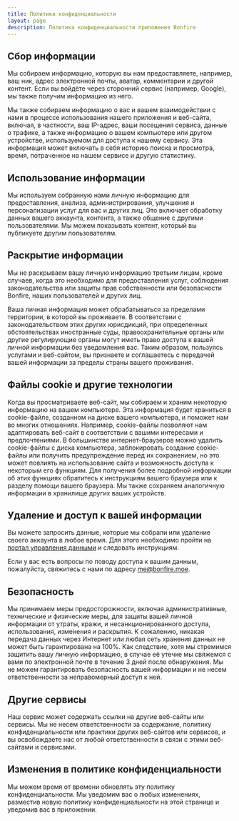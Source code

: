```yaml
---
title: Политика конфиденциальности
layout: page
description: Политика конфиденциальности приложения Bonfire
---
```


## Сбор информации

Мы собираем информацию, которую вы нам предоставляете, например, ваш ник, адрес
электронной почты, аватар, комментарии и другой контент. Если вы войдёте через
сторонний сервис (например, Google), мы также получим информацию из него.

Мы также собираем информацию о вас и вашем взаимодействии с нами в процессе
использования нашего приложения и веб-сайта, включая, в частности, ваш IP-адрес,
ваши посещения сервиса, данные о трафике, а также информацию о вашем компьютере
или другом устройстве, используемом для доступа к нашему сервису. Эта информация
может включать в себя историю поиска и просмотра, время, потраченное на нашем
сервисе и другую статистику.

## Использование информации

Мы используем собранную нами личную информацию для предоставления, анализа,
администрирования, улучшения и персонализации услуг для вас и других лиц. Это
включает обработку данных вашего аккаунта, контента, а также общение с другими
пользователями. Мы можем показывать контент, который вы публикуете другим
пользователям.

## Раскрытие информации

Мы не раскрываем вашу личную информацию третьим лицам, кроме случаев, когда это
необходимо для предоставления услуг, соблюдения законодательства или защиты
прав собственности или безопасности Bonfire, наших пользователей и других лиц.

Ваша личная информация может обрабатываться за пределами территории, в которой вы
проживаете. В соответствии с законодательством этих других юрисдикций, при
определенных обстоятельствах иностранные суды, правоохранительные органы или
другие регулирующие органы могут иметь право доступа к вашей личной информации
без уведомления вас. Таким образом, пользуясь услугами и веб-сайтом, вы признаете
и соглашаетесь с передачей вашей информации за пределы страны вашего проживания.

## Файлы cookie и другие технологии

Когда вы просматриваете веб-сайт, мы собираем и храним некоторую информацию на
вашем компьютере. Эта информация будет храниться в cookie-файле, созданном на
диске вашего компьютера, и поможет нам во многих отношениях. Например, cookie-файлы
позволяют нам адаптировать веб-сайт в соответствии с вашими интересами и предпочтениями.
В большинстве интернет-браузеров можно удалить cookie-файлы с диска компьютера,
заблокировать создание cookie-файлы или получить предупреждение перед их сохранением,
но это может повлиять на использование сайта и возможность доступа к некоторым его
функциям. Для получения более подробной информации об этих функциях обратитесь к
инструкциям вашего браузера или к разделу помощи вашего браузера. Мы также сохраняем
аналогичную информации в хранилище других ваших устройств.

## Удаление и доступ к вашей информации

Вы можете запросить данные, которые мы собрали или удаление своего аккаунта в
любое время. Для этого необходимо пройти на [портал управления данными](https://bonfire.moe/page/delete)
и следовать инструкциям.

Если у вас есть вопросы по поводу доступа к вашим данным, пожалуйста,
свяжитесь с нами по адресу [me@bonfire.moe](mailto:me@bonfire.moe).

## Безопасность

Мы принимаем меры предосторожности, включая административные, технические и
физические меры, для защиты вашей личной информации от утраты, кражи, и
несанкционированного доступа, использования, изменения и раскрытия. К сожалению,
никакая передача данных через Интернет или любая сеть хранения данных не может
быть гарантирована на 100%. Как следствие, хотя мы стремимся защитить вашу
личную информацию, в случае её утечке мы свяжемся с вами по электронной почте
в течение 3 дней после обнаружения. Мы не можем гарантировать безопасность вашей
информации и не несем ответственности за неправомерный доступ к ней.

## Другие сервисы

Наш сервис может содержать ссылки на другие веб-сайты или сервисы. Мы не несем
ответственности за содержание, политику конфиденциальности или практики других
веб-сайтов или сервисов, и вы освобождаете нас от любой ответственности в связи
с этими веб-сайтами и сервисами.

## Изменения в политике конфиденциальности

Мы можем время от времени обновлять эту политику конфиденциальности. Мы
уведомим вас о любых изменениях, разместив новую политику конфиденциальности
на этой странице и уведомив вас в приложении.
